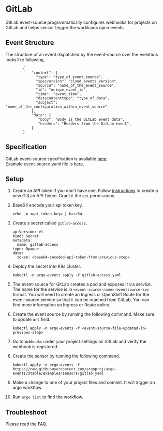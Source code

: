 # GitLab

GitLab event-source programmatically configures webhooks for projects on GitLab and helps sensor trigger the workloads upon events.

## Event Structure

The structure of an event dispatched by the event-source over the eventbus looks like following,

            {
                "context": {
                  "type": "type_of_event_source",
                  "specversion": "cloud_events_version",
                  "source": "name_of_the_event_source",
                  "id": "unique_event_id",
                  "time": "event_time",
                  "datacontenttype": "type_of_data",
                  "subject": "name_of_the_configuration_within_event_source"
                },
                "data": {
                   "body": "Body is the GitLab event data",
                   "headers": "Headers from the GitLab event",
                }
            }

## Specification

GitLab event-source specification is available [here](../../APIs.md#argoproj.io/v1alpha1.GitlabEventSource). <br />
Example event-source yaml file is [here](https://github.com/argoproj/argo-events/blob/master/examples/event-sources/gitlab.yaml).

## Setup

1.  Create an API token if you don't have one. Follow [instructions](https://docs.gitlab.com/ee/user/profile/personal_access_tokens.html) to create a new GitLab API Token.
    Grant it the `api` permissions.

1.  Base64 encode your api token key.

        echo -n <api-token-key> | base64

1.  Create a secret called `gitlab-access`.

        apiVersion: v1
        kind: Secret
        metadata:
          name: gitlab-access
        type: Opaque
        data:
          token: <base64-encoded-api-token-from-previous-step>

1.  Deploy the secret into K8s cluster.

        kubectl -n argo-events apply -f gitlab-access.yaml

1.  The event-source for GitLab creates a pod and exposes it via service.
    The name for the service is in `<event-source-name>-eventsource-svc` format.
    You will need to create an Ingress or OpenShift Route for the event-source service so that it can be reached from GitLab.
    You can find more information on Ingress or Route online.

1.  Create the event source by running the following command. Make sure to update `url` field.

        kubectl apply -n argo-events -f <event-source-file-updated-in-previous-step>

1.  Go to `Webhooks` under your project settings on GitLab and verify the webhook is registered.

1.  Create the sensor by running the following command.

        kubectl apply -n argo-events -f https://raw.githubusercontent.com/argoproj/argo-events/stable/examples/sensors/gitlab.yaml

1.  Make a change to one of your project files and commit. It will trigger an argo workflow.

1.  Run `argo list` to find the workflow.

## Troubleshoot

Please read the [FAQ](https://argoproj.github.io/argo-events/FAQ/).
